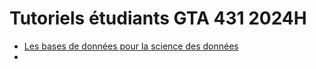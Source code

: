 # Tutoriels étudiants GTA 431 2024H

- [Les bases de données pour la science des données](./tutoriels/bd/README.md)
- 
